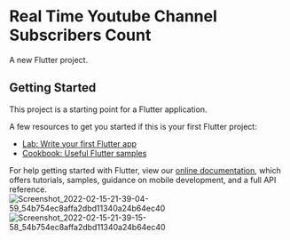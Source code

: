 # Real Time Youtube Channel Subscribers Count

A new Flutter project.

## Getting Started

This project is a starting point for a Flutter application.

A few resources to get you started if this is your first Flutter project:

- [Lab: Write your first Flutter app](https://flutter.dev/docs/get-started/codelab)
- [Cookbook: Useful Flutter samples](https://flutter.dev/docs/cookbook)

For help getting started with Flutter, view our
[online documentation](https://flutter.dev/docs), which offers tutorials,
samples, guidance on mobile development, and a full API reference.
![Screenshot_2022-02-15-21-39-04-59_54b754ec8affa2dbd11340a24b64ec40](https://user-images.githubusercontent.com/54945131/154102474-b45c4c5a-8d47-46e3-a90d-ae8fdea99d37.jpg)
![Screenshot_2022-02-15-21-39-15-58_54b754ec8affa2dbd11340a24b64ec40](https://user-images.githubusercontent.com/54945131/154102631-55a57909-9a4c-42cf-ad96-5a25c63d796d.jpg)
